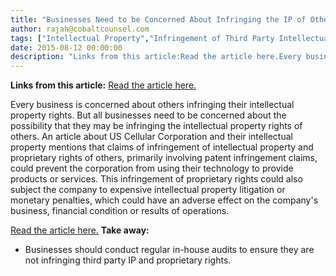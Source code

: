 ```yaml
---
title: "Businesses Need to be Concerned About Infringing the IP of Other Businesses"
author: rajah@cobaltcounsel.com
tags: ["Intellectual Property","Infringement of Third Party Intellectual Property","Commercial Activities","Rajah"]
date: 2015-08-12 00:00:00
description: "Links from this article:Read the article here.Every business is concerned about others infringing their intell..."
---
```


**Links from this article:**
[Read the article here.](http://www.streetinsider.com/SEC%2BFilings/Form%2B8-K%2BUNITED%2BSTATES%2BCELLULAR%2BFor%253A%2BJun%2B15/10650446.html)

Every business is concerned about others infringing their intellectual property rights. But all businesses need to be concerned about the possibility that they may be infringing the intellectual property rights of others. An article about US Cellular Corporation and their intellectual property mentions that claims of infringement of intellectual property and proprietary rights of others, primarily involving patent infringement claims, could prevent the corporation from using their technology to provide products or services. This infringement of proprietary rights could also subject the company to expensive intellectual property litigation or monetary penalties, which could have an adverse effect on the company's business, financial condition or results of operations.

[Read the article here.](http://www.streetinsider.com/SEC%2BFilings/Form%2B8-K%2BUNITED%2BSTATES%2BCELLULAR%2BFor%253A%2BJun%2B15/10650446.html) **Take away:**
- Businesses should conduct regular in-house audits to ensure they are not infringing third party IP and proprietary rights.
